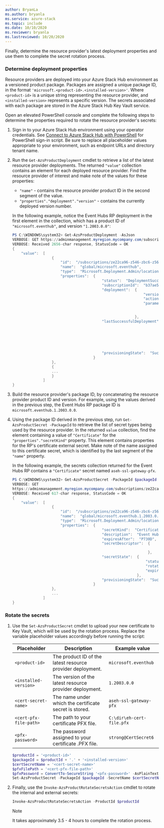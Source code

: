 ```yaml
---
author: BryanLa
ms.author: bryanla
ms.service: azure-stack
ms.topic: include
ms.date: 10/10/2020
ms.reviewer: bryanla
ms.lastreviewed: 10/20/2020
---
```


Finally, determine the resource provider's latest deployment properties and use them to complete the secret rotation process.

### Determine deployment properties

Resource providers are deployed into your Azure Stack Hub environment as a versioned product package. Packages are assigned a unique package ID, in the format `'microsoft.<product-id>.<installed-version>'`. Where `<product-id>` is a unique string representing the resource provider, and `<installed-version>` represents a specific version. The secrets associated with each package are stored in the Azure Stack Hub Key Vault service. 

Open an elevated PowerShell console and complete the following steps to determine the properties required to rotate the resource provider's secrets:

1. Sign in to your Azure Stack Hub environment using your operator credentials. See [Connect to Azure Stack Hub with PowerShell](../operator/azure-stack-powershell-configure-admin.md) for PowerShell sign-in script. Be sure to replace all placeholder values appropriate to your environment, such as endpoint URLs and directory tenant name.

2. Run the `Get-AzsProductDeployment` cmdlet to retrieve a list of the latest resource provider deployments. The returned `"value"` collection contains an element for each deployed resource provider. Find the resource provider of interest and make note of the values for these properties:
   - `"name"` - contains the resource provider product ID in the second segment of the value. 
   - `"properties"."deployment"."version"` - contains the currently deployed version number. 

   In the following example, notice the Event Hubs RP deployment in the first element in the collection, which has a product ID of `"microsoft.eventhub"`, and version `"1.2003.0.0"`:

   ```powershell
   PS C:\WINDOWS\system32> Get-AzsProductDeployment -AsJson
   VERBOSE: GET https://adminmanagement.myregion.mycompany.com/subscriptions/ze22ca96-z546-zbc6-z566-z35f68799816/providers/Microsoft.Deployment.Admin/locations/global/productDeployments?api-version=2019-01-01 with 0-char payload
   VERBOSE: Received 2656-char response, StatusCode = OK
   {
       "value":  [
                     {
                         "id":  "/subscriptions/ze22ca96-z546-zbc6-z566-z35f68799816/providers/Microsoft.Deployment.Admin/locations/global/productDeployments/microsoft.eventhub",
                         "name":  "global/microsoft.eventhub",
                         "type":  "Microsoft.Deployment.Admin/locations/productDeployments",
                         "properties":  {
                                            "status":  "DeploymentSucceeded",
                                            "subscriptionId":  "b37ae55a-a6c6-4474-ba97-81519412adf5",
                                            "deployment":  {
                                                               "version":  "1.2003.0.0",
                                                               "actionPlanInstanceResourceId":"/subscriptions/ze22ca96-z546-zbc6-z566-z35f68799816/providers/Microsoft.Deployment.Admin/locations/global/actionplans/abcdfcd3-fef0-z1a3-z85d-z6ceb0f31e36",
                                                               "parameters":  {
   
                                                                              }
                                                           },
                                            "lastSuccessfulDeployment":  {
                                                                             "version":  "1.2003.0.0",
                                                                             "actionPlanInstanceResourceId":"/subscriptions/ze22ca96-z546-zbc6-z566-z35f68799816/providers/Microsoft.Deployment.Admin/locations/global/actionplans/abcdfcd3-fef0-z1a3-z85d-z6ceb0f31e36",
                                                                             "parameters":  {
   
                                                                                            }
                                                                         },
                                            "provisioningState":  "Succeeded"
                                        }
                     },
                     {
                     ...
                     }
                 ]
   }
   ```

3. Build the resource provider's package ID, by concatenating the resource provider product ID and version. For example, using the values derived in the previous step, the Event Hubs RP package ID is `microsoft.eventhub.1.2003.0.0`. 

4. Using the package ID derived in the previous step, run `Get-AzsProductSecret -PackageId` to retrieve the list of secret types being used by the resource provider. In the returned `value` collection, find the element containing a value of `"Certificate"` for the `"properties"."secretKind"` property. This element contains properties for the RP's certificate external secret. Make note of the name assigned to this certificate secret, which is identified by the last segment of the `"name"` property. 

   In the following example, the secrets collection returned for the Event Hubs RP contains a `"Certificate"` secret named `aseh-ssl-gateway-pfx`. 

   ```powershell
   PS C:\WINDOWS\system32> Get-AzsProductSecret -PackageId $packageId -AsJson
   VERBOSE: GET
   https://adminmanagement.myregion.mycompany.com/subscriptions/ze22ca96-z546-zbc6-z566-z35f68799816/providers/Microsoft.Deployment.Admin/locations/global/productPackages/microsoft.eventhub.1.2003.0.0/secrets?api-version=2019-01-01 with 0-char payload
   VERBOSE: Received 617-char response, StatusCode = OK
   {
       "value":  [
                     {
                         "id":  "/subscriptions/ze22ca96-z546-zbc6-z566-z35f68799816/providers/Microsoft.Deployment.Admin/locations/global/productPackages/microsoft.eventhub.1.2003.0.0/secrets/aseh-ssl-gateway-pfx",
                         "name":  "global/microsoft.eventhub.1.2003.0.0/aseh-ssl-gateway-pfx",
                         "type":  "Microsoft.Deployment.Admin/locations/productPackages/secrets",
                         "properties":  {
                                            "secretKind":  "Certificate",
                                            "description":  "Event Hubs gateway SSL certificate.",
                                            "expiresAfter":  "P730D",
                                            "secretDescriptor":  {
   
                                                                 },
                                            "secretState":  {
                                                                "status":  "Deployed",
                                                                "rotationStatus":  "None",
                                                                "expirationDate":  "2022-03-31T00:16:05.3068718Z"
                                                            },
                                            "provisioningState":  "Succeeded"
                                        }
                     },
                     ...
                 ]
   }
   ```

### Rotate the secrets

1. Use the `Set-AzsProductSecret` cmdlet to upload your new certificate to Key Vault, which will be used by the rotation process. Replace the variable placeholder values accordingly before running the script:

   | Placeholder | Description | Example value |
   | ----------- | ----------- | --------------|
   | `<product-id>` | The product ID of the latest resource provider deployment. | `microsoft.eventhub` |
   | `<installed-version>` | The version of the latest resource provider deployment. | `1.2003.0.0` |
   | `<cert-secret-name>` | The name under which the certificate secret is stored. | `aseh-ssl-gateway-pfx` |
   | `<cert-pfx-file-path>` | The path to your certificate PFX file. | `C:\dir\eh-cert-file.pfx` |
   | `<pfx-password>` | The password assigned to your certificate .PFX file. | `strong@CertSecret6` |

   ```powershell
   $productId = '<product-id>'
   $packageId = $productId + '.' + '<installed-version>'
   $certSecretName = '<cert-secret-name>' 
   $pfxFilePath = '<cert-pfx-file-path>'
   $pfxPassword = ConvertTo-SecureString '<pfx-password>' -AsPlainText -Force   
   Set-AzsProductSecret -PackageId $packageId -SecretName $certSecretName -PfxFileName $pfxFilePath -PfxPassword    $pfxPassword -Force
   ```

2. Finally, use the `Invoke-AzsProductRotateSecretsAction` cmdlet to rotate the internal and external secrets:

   ```powershell
   Invoke-AzsProductRotateSecretsAction -ProductId $productId
   ```
   
   > [!NOTE]
   > It takes approximately 3.5 - 4 hours to complete the rotation process.

